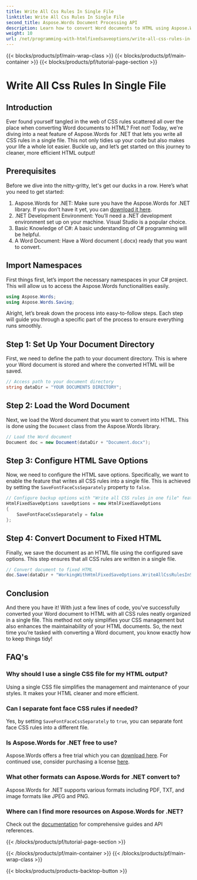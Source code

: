 ```yaml
---
title: Write All Css Rules In Single File
linktitle: Write All Css Rules In Single File
second_title: Aspose.Words Document Processing API
description: Learn how to convert Word documents to HTML using Aspose.Words for .NET with all CSS rules in a single file for cleaner code and easier maintenance.
weight: 10
url: /net/programming-with-htmlfixedsaveoptions/write-all-css-rules-in-single-file/
---
```


{{< blocks/products/pf/main-wrap-class >}}
{{< blocks/products/pf/main-container >}}
{{< blocks/products/pf/tutorial-page-section >}}

# Write All Css Rules In Single File

## Introduction

Ever found yourself tangled in the web of CSS rules scattered all over the place when converting Word documents to HTML? Fret not! Today, we're diving into a neat feature of Aspose.Words for .NET that lets you write all CSS rules in a single file. This not only tidies up your code but also makes your life a whole lot easier. Buckle up, and let’s get started on this journey to cleaner, more efficient HTML output!

## Prerequisites

Before we dive into the nitty-gritty, let's get our ducks in a row. Here’s what you need to get started:

1. Aspose.Words for .NET: Make sure you have the Aspose.Words for .NET library. If you don’t have it yet, you can [download it here](https://releases.aspose.com/words/net/).
2. .NET Development Environment: You’ll need a .NET development environment set up on your machine. Visual Studio is a popular choice.
3. Basic Knowledge of C#: A basic understanding of C# programming will be helpful.
4. A Word Document: Have a Word document (.docx) ready that you want to convert.

## Import Namespaces

First things first, let’s import the necessary namespaces in your C# project. This will allow us to access the Aspose.Words functionalities easily.

```csharp
using Aspose.Words;
using Aspose.Words.Saving;
```

Alright, let’s break down the process into easy-to-follow steps. Each step will guide you through a specific part of the process to ensure everything runs smoothly.

## Step 1: Set Up Your Document Directory

First, we need to define the path to your document directory. This is where your Word document is stored and where the converted HTML will be saved.

```csharp
// Access path to your document directory
string dataDir = "YOUR DOCUMENTS DIRECTORY";
```

## Step 2: Load the Word Document

Next, we load the Word document that you want to convert into HTML. This is done using the `Document` class from the Aspose.Words library.

```csharp
// Load the Word document
Document doc = new Document(dataDir + "Document.docx");
```

## Step 3: Configure HTML Save Options

Now, we need to configure the HTML save options. Specifically, we want to enable the feature that writes all CSS rules into a single file. This is achieved by setting the `SaveFontFaceCssSeparately` property to `false`.

```csharp
// Configure backup options with "Write all CSS rules in one file" feature
HtmlFixedSaveOptions saveOptions = new HtmlFixedSaveOptions 
{ 
    SaveFontFaceCssSeparately = false 
};
```

## Step 4: Convert Document to Fixed HTML

Finally, we save the document as an HTML file using the configured save options. This step ensures that all CSS rules are written in a single file.

```csharp
// Convert document to fixed HTML
doc.Save(dataDir + "WorkingWithHtmlFixedSaveOptions.WriteAllCssRulesInSingleFile.html", saveOptions);
```

## Conclusion

And there you have it! With just a few lines of code, you've successfully converted your Word document to HTML with all CSS rules neatly organized in a single file. This method not only simplifies your CSS management but also enhances the maintainability of your HTML documents. So, the next time you’re tasked with converting a Word document, you know exactly how to keep things tidy!

## FAQ's

### Why should I use a single CSS file for my HTML output?
Using a single CSS file simplifies the management and maintenance of your styles. It makes your HTML cleaner and more efficient.

### Can I separate font face CSS rules if needed?
Yes, by setting `SaveFontFaceCssSeparately` to `true`, you can separate font face CSS rules into a different file.

### Is Aspose.Words for .NET free to use?
Aspose.Words offers a free trial which you can [download here](https://releases.aspose.com/). For continued use, consider purchasing a license [here](https://purchase.aspose.com/buy).

### What other formats can Aspose.Words for .NET convert to?
Aspose.Words for .NET supports various formats including PDF, TXT, and image formats like JPEG and PNG.

### Where can I find more resources on Aspose.Words for .NET?
Check out the [documentation](https://reference.aspose.com/words/net/) for comprehensive guides and API references.


{{< /blocks/products/pf/tutorial-page-section >}}

{{< /blocks/products/pf/main-container >}}
{{< /blocks/products/pf/main-wrap-class >}}

{{< blocks/products/products-backtop-button >}}
